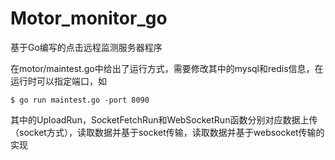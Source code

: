 # Motor_monitor_go

基于Go编写的点击远程监测服务器程序

在motor/maintest.go中给出了运行方式，需要修改其中的mysql和redis信息，在运行时可以指定端口，如

```
$ go run maintest.go -port 8090
```

其中的UploadRun，SocketFetchRun和WebSocketRun函数分别对应数据上传（socket方式），读取数据并基于socket传输，读取数据并基于websocket传输的实现
